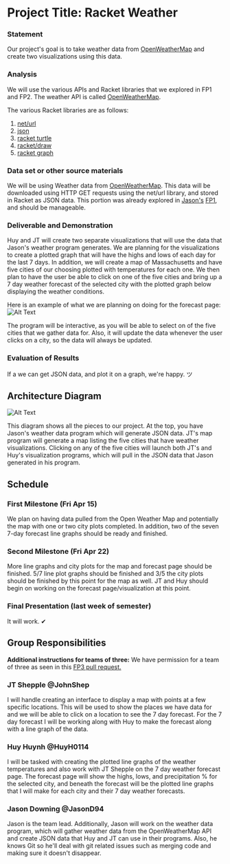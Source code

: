 # Project Title: Racket Weather

### Statement
Our project's goal is to take weather data from [OpenWeatherMap](http://openweathermap.org/) and create two visualizations using this data.

### Analysis
We will use the various APIs and Racket libraries that we explored in FP1 and FP2. The weather API is called [OpenWeatherMap](http://openweathermap.org/).

The various Racket libraries are as follows:

1. [net/url](https://docs.racket-lang.org/net/url.html)
2. [json](https://docs.racket-lang.org/json/)
3. [racket turtle](https://docs.racket-lang.org/racket_turtle/index.html)
4. [racket/draw](https://docs.racket-lang.org/draw/index.html)
5. [racket graph](https://stchang.github.io/graph/graph.html)

### Data set or other source materials
We will be using Weather data from [OpenWeatherMap](http://openweathermap.org/). This data will be downloaded using HTTP GET requests using the net/url library, and stored in Racket as JSON data. This portion was already explored in [Jason's](https://github.com/JasonD94) [FP1](https://github.com/JasonD94/FP1), and should be manageable.

### Deliverable and Demonstration
Huy and JT will create two separate visualizations that will use the data that Jason's weather program generates. We are planning for the visualizations to create a plotted graph that will have the highs and lows of each day for the last 7 days. In addition, we will create a map of Massachusetts and have five cities of our choosing plotted with temperatures for each one. We then plan to have the user be able to click on one of the five cities and bring up a 7 day weather forecast of the selected city with the plotted graph below displaying the weather conditions.

Here is an example of what we are planning on doing for the forecast page: ![Alt Text](https://github.com/oplS16projects/Racket-Weather/blob/master/Example.png)

The program will be interactive, as you will be able to select on of the five cities that we gather data for. Also, it will update the data whenever the user clicks on a city, so the data will always be updated.

### Evaluation of Results
If a we can get JSON data, and plot it on a graph, we're happy. ツ

## Architecture Diagram
![Alt Text](https://github.com/oplS16projects/Racket-Weather/blob/master/Diagram.png)

This diagram shows all the pieces to our project. At the top, you have Jason's weather data program which will generate JSON data. JT's map program will generate a map listing the five cities that have weather visualizations. Clicking on any of the five cities will launch both JT's and Huy's visualization programs, which will pull in the JSON data that Jason generated in his program.

## Schedule

### First Milestone (Fri Apr 15)
We plan on having data pulled from the Open Weather Map and potentially the map with one or two city plots completed. In addition, two of the seven 7-day forecast line graphs should be ready and finished.

### Second Milestone (Fri Apr 22)
More line graphs and city plots for the map and forecast page should be finished. 5/7 line plot graphs should be finished and 3/5 the city plots should be finished by this point for the map as well. JT and Huy should begin on working on the forecast page/visualization at this point.

### Final Presentation (last week of semester)
It will work. ✔

## Group Responsibilities

**Additional instructions for teams of three:**
We have permission for a team of three as seen in this [FP3 pull request.](https://github.com/oplS16projects/FP3/pull/12)

### JT Shepple @JohnShep
I will handle creating an interface to display a map with points at a few specific locations. This will be used to show the places we have data for and we will be able to click on a location to see the 7 day forecast. For the 7 day forecast I will be working along with Huy to make the forecast along with a line graph of the data.

### Huy Huynh @HuyH0114
I will be tasked with creating the plotted line graphs of the weather temperatures and also work with JT Shepple on the 7 day weather forecast page. The forecast page will show the highs, lows, and precipitation % for the selected city, and beneath the forecast will be the plotted line graphs that I will make for each city and their 7 day weather forecasts.

### Jason Downing @JasonD94
Jason is the team lead. Additionally, Jason will work on the weather data program, which will gather weather data from the OpenWeatherMap API and create JSON data that Huy and JT can use in their programs. Also, he knows Git so he'll deal with git related issues such as merging code and making sure it doesn't disappear.
